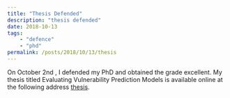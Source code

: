 ```yaml
---
title: "Thesis Defended"
description: "thesis defended"
date: 2018-10-13
tags:
    - "defence"
    - "phd"
permalink: /posts/2018/10/13/thesis
---
```


On October 2nd , I defended my PhD and obtained the grade excellent. My thesis titled Evaluating Vulnerability Prediction Models is available online at the following address  [thesis](http://hdl.handle.net/10993/36869). 
